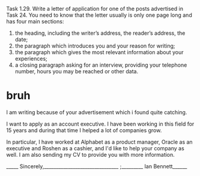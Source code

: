 Task 1.29. Write a letter of application for one of the posts advertised in Task 24.
You need to know that the letter usually is only one page long and has four main sections:

1. the heading, including the writer’s address, the reader’s address, the date;
2. the paragraph which introduces you and your reason for writing;
3. the paragraph which gives the most relevant information about your experiences;
4. a closing paragraph asking for an interview, providing your telephone number, hours you may be reached or other data.

bruh
===

I am writing because of your advertisement which i found quite catching.

I want to apply as an account executive.
I have been working in this field for 15 years and
during that time I helped a lot of companies grow.

In particular, I have worked at Alphabet as a product manager,
Oracle as an executive and Roshen as a cashier, and
I'd like to help your company as well.
I am also sending my CV to provide you with more information.

_____ Sincerely,_______________________________ ;_________ Ian Bennett______
